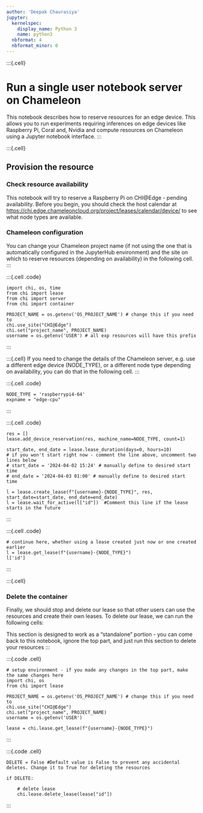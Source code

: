 ```yaml
---
author: 'Deepak Chaurasiya'
jupyter:
  kernelspec:
    display_name: Python 3
    name: python3
  nbformat: 4
  nbformat_minor: 0
---
```



:::{.cell}
# Run a single user notebook server on Chameleon

This notebook describes how to reserve resources for an edge device. This allows you to run experiments requiring inferences on edge devices like Raspberry Pi, Coral and, Nvidia and compute resources on Chameleon using a Jupyter notebook interface.
:::

:::{.cell}
## Provision the resource

### Check resource availability

This notebook will try to reserve a Raspberry Pi on CHI@Edge - pending availability. Before you begin, you should check the host calendar at https://chi.edge.chameleoncloud.org/project/leases/calendar/device/ to see what node types are available.

### Chameleon configuration

You can change your Chameleon project name (if not using the one that is automatically configured in the JupyterHub environment) and the site on which to reserve resources (depending on availability) in the following cell.
:::

:::{.cell .code}
```
import chi, os, time
from chi import lease
from chi import server
from chi import container

PROJECT_NAME = os.getenv('OS_PROJECT_NAME') # change this if you need to
chi.use_site("CHI@Edge")
chi.set("project_name", PROJECT_NAME)
username = os.getenv('USER') # all exp resources will have this prefix
```
:::

:::{.cell}
If you need to change the details of the Chameleon server, e.g. use a different edge device (NODE_TYPE), or a different node type depending on availability, you can do that in the following cell.
:::

:::{.cell .code}
```
NODE_TYPE = 'raspberrypi4-64'
expname = "edge-cpu"
```
:::

:::{.cell .code}
```
res = []
lease.add_device_reservation(res, machine_name=NODE_TYPE, count=1)

start_date, end_date = lease.lease_duration(days=0, hours=10)
# if you won't start right now - comment the line above, uncomment two lines below
# start_date = '2024-04-02 15:24' # manually define to desired start time 
# end_date = '2024-04-03 01:00' # manually define to desired start time 

l = lease.create_lease(f"{username}-{NODE_TYPE}", res, start_date=start_date, end_date=end_date)
l = lease.wait_for_active(l["id"])  #Comment this line if the lease starts in the future
```
:::

:::{.cell .code}
```
# continue here, whether using a lease created just now or one created earlier
l = lease.get_lease(f"{username}-{NODE_TYPE}")
l['id']
```
:::


:::{.cell}
### Delete the container

Finally, we should stop and delete our lease so that other users can use the resources and create their own leases. To delete our lease, we can run the following cells:

This section is designed to work as a “standalone” portion - you can
come back to this notebook, ignore the top part, and just run this
section to delete your resources
:::

:::{.code .cell}
```
# setup environment - if you made any changes in the top part, make the same changes here
import chi, os
from chi import lease

PROJECT_NAME = os.getenv('OS_PROJECT_NAME') # change this if you need to
chi.use_site("CHI@Edge")
chi.set("project_name", PROJECT_NAME)
username = os.getenv('USER') 

lease = chi.lease.get_lease(f"{username}-{NODE_TYPE}")
```
:::

:::{.code .cell}
```
DELETE = False #Default value is False to prevent any accidental deletes. Change it to True for deleting the resources

if DELETE:

    # delete lease
    chi.lease.delete_lease(lease["id"])
```
:::
